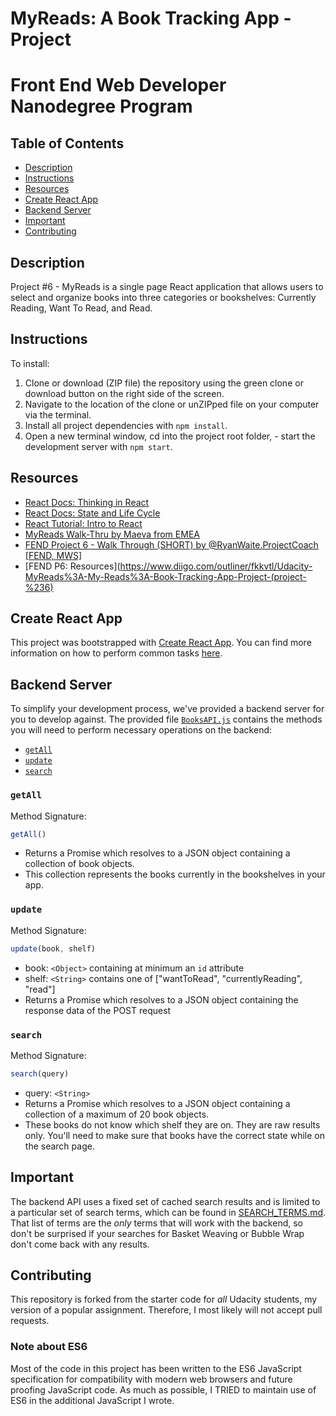 # MyReads: A Book Tracking App - Project

Front End Web Developer Nanodegree Program
==========================================

## Table of Contents

* [Description](#description)
* [Instructions](#instructions)
* [Resources](#resources)
* [Create React App](#CreateReactApp)
* [Backend Server](#BackendServer)
* [Important](#important)
* [Contributing](#contributing)

## Description

Project #6 - MyReads is a single page React application that allows users to select and organize books into three categories or bookshelves: Currently Reading, Want To Read, and Read.

## Instructions

To install:
1. Clone or download (ZIP file) the repository using the green clone or download button on the right side of the screen.
2. Navigate to the location of the clone or unZIPped file on your computer via the terminal.
3. Install all project dependencies with `npm install`.
4. Open a new terminal window, cd into the project root folder, - start the development server with `npm start`.

<!-- To view click here: [MyReads: A Book Tracking App](https://ypadron.github.io/reactnd-project-myreads-starter/) -->

## Resources

* [React Docs: Thinking in React](https://reactjs.org/docs/thinking-in-react.html)
* [React Docs: State and Life Cycle](https://reactjs.org/docs/state-and-lifecycle.html)
* [React Tutorial: Intro to React](https://reactjs.org/tutorial/tutorial.html)
* [MyReads Walk-Thru by Maeva from EMEA](https://www.youtube.com/watch?v=i6L2jLHV9j8)
* [FEND Project 6 - Walk Through (SHORT) by @RyanWaite.ProjectCoach [FEND, MWS]](https://www.youtube.com/watch?v=N8bU1oWlLwY&feature=youtu.be)
* [FEND P6: Resources](https://www.diigo.com/outliner/fkkvtl/Udacity-MyReads%3A-My-Reads%3A-Book-Tracking-App-Project-(project-%236)


## Create React App

This project was bootstrapped with [Create React App](https://github.com/facebookincubator/create-react-app). You can find more information on how to perform common tasks [here](https://github.com/facebookincubator/create-react-app/blob/master/packages/react-scripts/template/README.md).

## Backend Server

To simplify your development process, we've provided a backend server for you to develop against. The provided file [`BooksAPI.js`](src/BooksAPI.js) contains the methods you will need to perform necessary operations on the backend:

* [`getAll`](#getall)
* [`update`](#update)
* [`search`](#search)

### `getAll`

Method Signature:

```js
getAll()
```

* Returns a Promise which resolves to a JSON object containing a collection of book objects.
* This collection represents the books currently in the bookshelves in your app.

### `update`

Method Signature:

```js
update(book, shelf)
```

* book: `<Object>` containing at minimum an `id` attribute
* shelf: `<String>` contains one of ["wantToRead", "currentlyReading", "read"]  
* Returns a Promise which resolves to a JSON object containing the response data of the POST request

### `search`

Method Signature:

```js
search(query)
```

* query: `<String>`
* Returns a Promise which resolves to a JSON object containing a collection of a maximum of 20 book objects.
* These books do not know which shelf they are on. They are raw results only. You'll need to make sure that books have the correct state while on the search page.

## Important
The backend API uses a fixed set of cached search results and is limited to a particular set of search terms, which can be found in [SEARCH_TERMS.md](SEARCH_TERMS.md). That list of terms are the _only_ terms that will work with the backend, so don't be surprised if your searches for Basket Weaving or Bubble Wrap don't come back with any results.

## Contributing

This repository is forked from the starter code for _all_ Udacity students, my version of a popular assignment. Therefore,
I most likely will not accept pull requests.

<!-- For details, check out [CONTRIBUTING.md](CONTRIBUTING.md). -->

### Note about ES6

Most of the code in this project has been written to the ES6 JavaScript specification for compatibility with modern web browsers and future proofing JavaScript code. As much as possible, I TRIED to maintain use of ES6 in the additional JavaScript I wrote.
